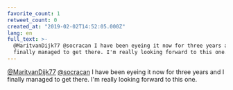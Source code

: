 ```yaml
---
favorite_count: 1
retweet_count: 0
created_at: "2019-02-02T14:52:05.000Z"
lang: en
full_text: >-
  @MaritvanDijk77 @socracan I have been eyeing it now for three years and I
  finally managed to get there. I'm really looking forward to this one.
---
```


[@MaritvanDijk77](https://twitter.com/MaritvanDijk77)
[@socracan](https://twitter.com/socracan) I have been eyeing it now for three
years and I finally managed to get there. I'm really looking forward to this
one.
